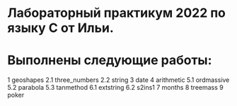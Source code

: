 # Лабораторный практикум 2022 по языку C от Ильи.

# Выполнены следующие работы:

1 geoshapes
2.1 three_numbers
2.2 string
3 date
4 arithmetic
5.1 ordmassive
5.2 parabola
5.3 tanmethod
6.1 extstring
6.2 s2ins1
7 months
8 treemass
9 poker
